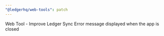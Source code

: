 ```yaml
---
"@ledgerhq/web-tools": patch
---
```


Web Tool - Improve Ledger Sync Error message displayed when the app is closed
